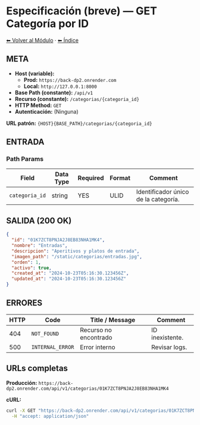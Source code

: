 # Especificación (breve) — GET Categoría por ID

[⬅ Volver al Módulo](../README.md) · [⬅ Índice](../../../README.md)

## META

- **Host (variable):**
  - **Prod:** `https://back-dp2.onrender.com`
  - **Local:** `http://127.0.0.1:8000`
- **Base Path (constante):** `/api/v1`
- **Recurso (constante):** `/categorias/{categoria_id}`
- **HTTP Method:** `GET`
- **Autenticación:** (Ninguna)

**URL patrón:** `{HOST}{BASE_PATH}/categorias/{categoria_id}`

## ENTRADA

### Path Params

| Field | Data Type | Required | Format | Comment |
|-------|-----------|----------|--------|---------|
| `categoria_id` | string | YES | ULID | Identificador único de la categoría. |

## SALIDA (200 OK)

```json
{
  "id": "01K7ZCT8PNJA2J8EB83NHA1MK4",
  "nombre": "Entradas",
  "descripcion": "Aperitivos y platos de entrada",
  "imagen_path": "/static/categorias/entradas.jpg",
  "orden": 1,
  "activo": true,
  "created_at": "2024-10-23T05:16:30.123456Z",
  "updated_at": "2024-10-23T05:16:30.123456Z"
}
```

## ERRORES

| HTTP | Code | Title / Message | Comment |
|------|------|-----------------|---------|
| 404 | `NOT_FOUND` | Recurso no encontrado | ID inexistente. |
| 500 | `INTERNAL_ERROR` | Error interno | Revisar logs. |

## URLs completas

**Producción:** `https://back-dp2.onrender.com/api/v1/categorias/01K7ZCT8PNJA2J8EB83NHA1MK4`

**cURL:**
```bash
curl -X GET "https://back-dp2.onrender.com/api/v1/categorias/01K7ZCT8PNJA2J8EB83NHA1MK4" \
  -H "accept: application/json"
```
